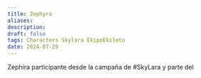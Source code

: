 ```yaml
---
title: Zephyra
aliases:
description: 
draft: false
tags: Characters Skylara EkipoEkileto
date: 2024-07-29
---
```

Zephira participante desde la campaña de #SkyLara y parte del 